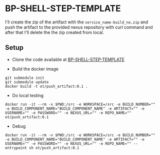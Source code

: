 # BP-SHELL-STEP-TEMPLATE
I'll create the zip of the artifact with the `service_name-build_no.zip`  and push the artifact to the provided nexus repository with curl command and after that I'll delete the the zip created from local.

## Setup
* Clone the code available at [BP-SHELL-STEP-TEMPLATE](https://github.com/OT-BUILDPIPER-MARKETPLACE/BP-SHELL-STEP-TEMPLATE)

* Build the docker image
```
git submodule init
git submodule update
docker build -t ot/push_artifact:0.1 .
```

* Do local testing
```
docker run -it --rm -v $PWD:/src -e WORKSPACE=/src -e BUILD_NUMBER="" -e BUILD_COMPONENT_NAME="BUILD_COMPONENT_NAME" -e ARTIFACT="" -e USERNAME="" -e PASSWORD="" -e NEXUS_URL="" -e REPO_NAME="" ot/push_artifact:0.1
```

* Debug
```
docker run -it --rm -v $PWD:/src -e WORKSPACE=/src -e BUILD_NUMBER="" -e BUILD_COMPONENT_NAME="BUILD_COMPONENT_NAME" -e ARTIFACT="" -e USERNAME="" -e PASSWORD="" -e NEXUS_URL="" -e REPO_NAME="" --entrypoint sh ot/push_artifact:0.1
```